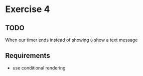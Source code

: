 # Exercise 4

## TODO

When our timer ends instead of showing `0` show a text message

## Requirements

- use conditional rendering
